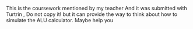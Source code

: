 This is the coursework mentioned by my teacher
And it was submitted with Turtrin , Do not copy it!
but it can provide the way to think about how to simulate the ALU calculator.
Maybe help you
